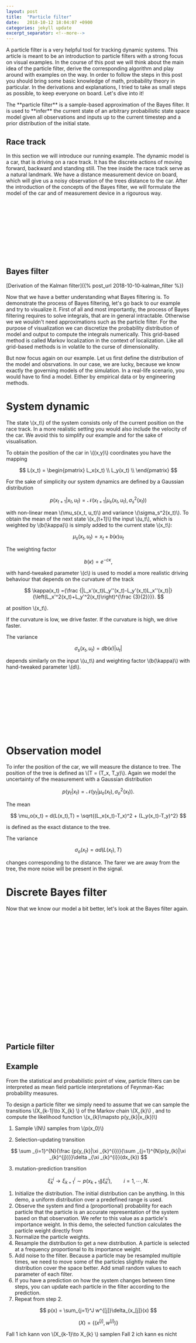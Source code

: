 ```yaml
---
layout: post
title:  "Particle filter"
date:   2018-10-12 18:04:07 +0900
categories: jekyll update
excerpt_separator: <!--more-->
---
```

A particle filter is a very helpful tool for tracking dynamic systems. This article is meant to be an introduction to particle filters with a strong focus on visual examples. In the course of this post we will think about the main idea of the particle filter, derive the corresponding algorithm and play around with examples on the way. In order to follow the steps in this post you should bring some basic knowledge of math, probability theory in particular. In the derivations and explanations, I tried to take as small steps as possible, to keep everyone on board. Let's dive into it!
<!--more-->
<script src="https://d3js.org/d3.v5.min.js" charset="utf-8"></script>
<script type="text/javascript" async src="https://cdn.mathjax.org/mathjax/latest/MathJax.js?config=TeX-AMS-MML_SVG"></script>
  <script src="https://cdn.plot.ly/plotly-latest.min.js"></script>

<script src="{{ base.url | prepend: site.url }}/assets/js/particle_filter/particle_filter.js"></script>
<script src="{{ base.url | prepend: site.url }}/assets/js/particle_filter/race_car.js"></script>
<script src="{{ base.url | prepend: site.url }}/assets/js/particle_filter/race_track.js"></script>

<script src="{{ base.url | prepend: site.url }}/assets/js/particle_filter/util.js"></script>

<script src="{{ base.url | prepend: site.url }}/assets/js/particle_filter/plot.js"></script>

<script src="{{ base.url | prepend: site.url }}/assets/js/particle_filter/scene.js"></script>

<script src="{{ base.url | prepend: site.url }}/assets/js/particle_filter/discrete_bayes_filter.js"></script>


<script type="text/javascript">

// mit keys oder button steuerbar
// strips ein und ausblendbar
// weights ein und ausblendbar
// update resample predict manuell oder langsam automatisch (weiter button)
// update resample predict button (hier macht input keinen sinn, außer man hat 3 button für predict)
// mit maus car position festlegen (geringster abstand)


// herangehensweise

// 1. auto fährt 
// 2. Vorstellung der system und beobachtungsfunktion (plot)
// 3. mit maus car position festlegen, entsprechende verteilung innen und außen anzeigen
// 3a. Bayes filter approximierung außen posterior innen beobachtung (update prediction weiter)
// 4. standbild: particle anzeigen
// 5. standbild: update step (5 sek vorher 5 sek nachher) (prob strip innen anzeigen)
// 6. standbild: resampling (5 sek vorher 5 sek nachher)
// 7. standbild: predict (5 sek vorher 5 sek nachher)
// 8. update resample predict manuell (weiter button)
// 9. update resample predict automatisch (geschwindigkeit einstellbar) (steuerung über pfeiltasten)
// 10. zwei trees

	// SITE NOT LOADED!!!

	// input modes
	// 0: Automatisch langsam; sequential
	// 1: Set input per  A = backward, S = no movement, D = forward; one step
	// 2: Set input per  A = backward, S = no movement, D = forward; sequential
	// 3: Mouse exploring
	// 4: No input

	// scene_flags

	
	scenes = [];
	interval = null;
	var current_input = 2;
	var aa = 1;
	var fast_dur = 100;
	var slow_dur = 1000;
	var ani_step = 3;
	// add loaded listener
	window.addEventListener("load", function(event) {
		finished_loading();
	});

	window.addEventListener("scroll", function(event) {
		var svg;

		//var window_center = window.scrollY + window.innerHeight/2.0;
		var window_center = window.innerHeight/2.0;
		var min_dist;
		var min_id;


		if(scenes.length>0){
			for (var i=0;i<scenes.length;i++){
				svg = document.getElementById(scenes[i].rt.id);
				var rect = svg.getBoundingClientRect();
				var svg_center = rect.top + rect.height/2.0;

				dist = Math.abs(svg_center - window_center);
				if (i==0 || min_dist>dist){
					min_dist = dist;
					min_id = i;
				}
			}
			scene = scenes[min_id];

		}


	});


	function svg_in_scenes(id){

		if(scenes.length>0){
			for (var i=0;i<scenes.length;i++){
				if(id == scenes[i].rt.id) return i;
			}
		}

		return -1;
	}


	function get_parent_scene(element){
		if(scenes.length>0){
			for (var i=0;i<scenes.length;i++){
				if(isDescendantOrSelf(document.getElementById(scenes[i].rt.id), element)){
					return i;
				}
			}
		}
		return -1;
	}

	function isDescendantOrSelf(parent, child) {
		var node = child;
		while (node != null) {
			if (node == parent) {
				return true;
			}
			node = node.parentNode;
		}
		return false;
	}

	touch_id = null;

	window.addEventListener('touchstart', function(e)
	{
		var id = get_parent_scene(e.target);
		if(id>=0){
			if(scenes[id].mode==3){
				touch_id = id;	
			}
		}
	});

	window.addEventListener('touchend', function()
	{
	    touch_id = null;
	});

	window.addEventListener('touchmove', function(e)
	{

	    if (touch_id!=null)
	    {
	    	var el = document.getElementById(scenes[touch_id].rt.id);
	    	var svg_viewbox = el.viewBox.baseVal;
	    	var svg_rect = el.getBoundingClientRect();
			var x = (event.touches[0].clientX - svg_rect.left)*svg_viewbox.width/svg_rect.width;
			var y = (event.touches[0].clientY - svg_rect.top)*svg_viewbox.height/svg_rect.height;
	    	mouse_touch(touch_id, [x, y]);
	    }
	});




	// defines scenes
	n_scene = load_race_track("race_track_intro","{{ base.url | prepend: site.url }}");
	n_scene.mode = 0;
	n_scene.filter = null;
	n_scene.dur=fast_dur;
	n_scene.auto_start = true;
	scenes.push(n_scene);
n_scene = null;
	// defines scenes
	n_scene = load_race_track("race_track_sys_dist", "{{ base.url | prepend: site.url }}");
	n_scene.mode = 3;
	n_scene.me_show_system = true;
	n_scene.me_show_observation_transposed = false;
	n_scene.me_show_observation = false;
	n_scene.filter = null;
	n_scene.dur=slow_dur;
	n_scene.auto_start = false;
	// define particle filter 
	if(n_scene.filter=="particle"){
		n_scene.pf = init_particle_filter(n_scene.rc, n_scene.rt)
	}else if(n_scene.filter=="bayes"){
		n_scene.bf = init_bayes_filter(n_scene.rc, n_scene.rt);
	}

	scenes.push(n_scene);
n_scene = null;

	// defines scenes
	n_scene = load_race_track("race_track_obs_dist", "{{ base.url | prepend: site.url }}");
	n_scene.mode = 3;
	n_scene.me_show_system = false;
	n_scene.me_show_observation_transposed = true;
	n_scene.me_show_observation = true;
	n_scene.filter = null;
	n_scene.dur=slow_dur;
	n_scene.auto_start = false;
	// define particle filter 
	if(n_scene.filter=="particle"){
		n_scene.pf = init_particle_filter(n_scene.rc, n_scene.rt)
	}else if(n_scene.filter=="bayes"){
		n_scene.bf = init_bayes_filter(n_scene.rc, n_scene.rt);
	}

	scenes.push(n_scene);
n_scene = null;



	n_scene = load_race_track("race_track_mar_loc","{{ base.url | prepend: site.url }}");
	n_scene.mode = 2;
	n_scene.filter = "bayes";
	n_scene.dur=slow_dur;
	// define particle filter 
	if(n_scene.filter=="particle"){
		n_scene.pf = init_particle_filter(n_scene.rc, n_scene.rt)
	}else if(n_scene.filter=="bayes"){
		n_scene.bf = init_bayes_filter(n_scene.rc, n_scene.rt);
	}
	n_scene.auto_start = false;
	scenes.push(n_scene);
n_scene = null;


		// defines scenes
	n_scene = load_race_track("race_track_particle", "{{ base.url | prepend: site.url }}");
	n_scene.mode = 2;
	n_scene.filter = "particle";
	n_scene.dur=slow_dur;
	n_scene.auto_start = false;
	// define particle filter 
	if(n_scene.filter=="particle"){
		n_scene.pf = init_particle_filter(n_scene.rc, n_scene.rt)
	}else if(n_scene.filter=="bayes"){
		n_scene.bf = init_bayes_filter(n_scene.rc, n_scene.rt);
	}
	scenes.push(n_scene);

	n_scene = null;


	scene = scenes[3];


</script>

<div class="important_box"  markdown="1">
The **particle filter** is a sample-based approximation of the Bayes filter. It is used to **infer** the current state of an arbitrary probabilistic state space model given all observations and inputs up to the current timestep and a prior distribution of the initial state. 
</div>



## Race track

In this section we will introduce our running example. The dynamic model is a car, that is driving on a race track. It has the discrete actions of moving forward, backward and standing still. The tree inside the race track serve as a natural landmark. We have a distance measurement device on board, which will give us a noisy observation of the trees distance to the car. After the introduction of the concepts of the Bayes filter, we will formulate the model of the car and of measurement device in a rigourous way.

<svg id="race_track_intro" style="width:100%"  onclick="ani()"></svg>




## Bayes filter


[Derivation of the Kalman filter]({% post_url 2018-10-10-kalman_filter %})


Now that we have a better understanding what Bayes filtering is. To demonstrate the process of Bayes filtering, let's go back to our example and try to visualize it. First of all and most importantly, the process of Bayes filtering requires to solve integrals, that are in general intractable. Otherwise we we wouldn't need approximations such as the particle filter. For the purpose of visualization we can discretize the probability distribution of model and output to compute the integrals numerically. This grid-based method is called Markov localization in the context of localization. Like all grid-based methods is in volatile to the curse of dimensionality.

But now focus again on our example. Let us first define the distribution of the model and obsrvations. In our case, we are lucky, because we know exactly the governing models of the simulation. In a real-life scenario, you would have to find a model. Either by empirical data or by engineering methods.

# System dynamic

The state \\(x_t\\) of the system consists only of the current position on the race track. In a more realistic setting you would also include the velocity of the car. We avoid this to simplify our example and for the sake of visualisation. 


To obtain the position of the car in \\((x,y)\\) coordinates you have the mapping 

$$     L(x_t) =  \begin{pmatrix}
    L_x(x_t) \\
    L_y(x_t) \\
    \end{pmatrix} $$



For the sake of simplicity our system dynamics are defined by a Gaussian distribution 

$$ p(x_{t+1}|x_t,u_t) = \mathcal{N}(x_{t+1}|\mu_s(x_t, u_t) ,\sigma_s^2(x_t) ) $$

with non-linear mean  \\(\mu_s(x_t, u_t)\\) and variance \\(\sigma_s^2(x_t)\\). To obtain the mean of the next state \\(x_{t+1}\\) the input \\(u_t\\), which is weighted by \\(b(\kappa)\\) is simply added to the current state \\(x_t\\):


$$ \mu_s(x_t, u_t) = x_t + b(\kappa)u_t $$

The weighting factor 

$$ b(\kappa) = e^{- c\kappa}, $$

 with hand-tweaked parameter \\(c\\) is used to model a more realistic driving behaviour that depends on the curvature of the track

$$ \kappa(x_t) ={\frac {|L_x'(x_t)L_y''(x_t)-L_y'(x_t)L_x''(x_t)|}{\left(L_x'^2(x_t)+L_y'^2(x_t)\right)^{\frac {3}{2}}}}. $$

at position \\(x_t\\). 

If the curvature is low, we drive faster. If the curvature is high, we drive faster.

The variance 

$$  \sigma_s(x_t, u_t) = db(\kappa)\left|u_t\right| $$ 

depends similarly on the input \\(u_t\\) and weighting factor \\(b(\kappa)\\) with hand-tweaked parameter \\(d\\).




<svg id="race_track_sys_dist" style="width:100%"  onclick="ani()"></svg>


# Observation model

To infer the position of the car, we will measure the distance to tree. The position of the tree is defined as \\(T = (T_x, T_y)\\). Again we model the uncertainty of the measurement with a Gaussian distribution


$$ p(y_t|x_t) = \mathcal{N}(y_t| \mu_o(x_t), \sigma_o^2(x_t)). $$

The mean 

$$ \mu_o(x_t) = d(L(x_t),T) = \sqrt{(L_x(x_t)-T_x)^2 + (L_y(x_t)-T_y)^2} $$ 

is defined as the exact distance to the tree. 

The variance 

$$  \sigma_o(x_t) = ad(L(x_t),T) $$

changes corresponding to the distance. The farer we are away from the tree, the more noise will be present in the signal.

# Discrete Bayes filter

Now that we know our model a bit better, let's look at the Bayes filter again.


<svg id="race_track_obs_dist" style="width:100%"  onclick="ani()"></svg>










<svg id="race_track_mar_loc" style="width:100%"  onclick="ani()"></svg>




## Particle filter

## Example





From the statistical and probabilistic point of view, particle filters can be interpreted as mean field particle interpretations of Feynman-Kac probability measures.

To design a particle filter we simply need to assume that we can sample the transitions \\(X_{k-1}\to X_{k} \\) of the Markov chain \\(X_{k}\\) , and to compute the likelihood function \\(x_{k}\mapsto p(y_{k}\|x_{k})\\) 


1. Sample \\(N\\) samples from \\(p(x_0)\\)

2. Selection-updating transition

$$ \sum _{i=1}^{N}{\frac {p(y_{k}|\xi _{k}^{i})}{\sum _{j=1}^{N}p(y_{k}|\xi _{k}^{j})}}\delta _{\xi _{k}^{i}}(dx_{k}) $$

3. mutation-prediction transition

$$ {\widehat {\xi }} _ {k}^{i}\longrightarrow \xi _ {k+1}^{i}\sim p(x _ {k+1}\|{\widehat {\xi }} _ {k}^{i}) ,\qquad i=1,\cdots ,N. $$


1. Initialize the distribution. The initial distribution can be anything. In this demo, a uniform distribution over a predefined range is used.
2. Observe the system and find a (proportional) probability for each particle that the particle is an accurate representation of the system based on that observation. We refer to this value as a particle's importance weight. In this demo, the selected function calculates the particle weight directly from
3. Normalize the particle weights.
4. Resample the distribution to get a new distribution. A particle is selected at a frequency proportional to its importance weight.
5. Add noise to the filter. Because a particle may be resampled multiple times, we need to move some of the particles slightly make the distribution cover the space better. Add small random values to each parameter of each filter.
6. If you have a prediction on how the system changes between time steps, you can update each particle in the filter according to the prediction.
7. Repeat from step 2.

$$ p(x) = \sum_{j=1}^J w^{[j]}\delta_{x_[j]}(x) $$

$$ \mathcal(X) = \left\{  \left(  x^{[j]},w^{[j]}  \right) \right\} $$

Fall 1 ich kann von \\(X_{k-1}\to X_{k} \\) samplen
Fall 2 ich kann es nicht
















<svg id="race_track_particle" style="width:100%"  onclick="ani()"></svg>




<a href='https://www.freepik.com/free-vector/flat-car-collection-with-side-view_1505022.htm'></a>


<div id="rad_to_s" style="width:100px"></div>
<div id="div1"></div>
<div id="div2"></div>
<!-- <div id="system_dist_approx"  style="width: 600px; height: 600px;"></div> -->
<!--<div id="output_dist_approx"  style="width: 600px; height: 600px;"></div>-->
